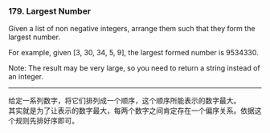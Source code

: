 ### 179. Largest Number

Given a list of non negative integers, arrange them such that they form the largest number.

For example, given [3, 30, 34, 5, 9], the largest formed number is 9534330.

Note: The result may be very large, so you need to return a string instead of an integer.

* * *

给定一系列数字，将它们排列成一个顺序，这个顺序所能表示的数字最大。   
其实就是为了让表示的数字最大，每两个数字之间肯定存在一个偏序关系。依据这个规则先排好序即可。   


